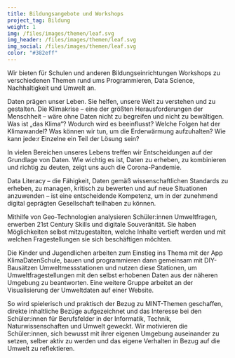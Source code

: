 ```yaml
---
title: Bildungsangebote und Workshops
project_tag: Bildung
weight: 1
img: /files/images/themen/leaf.svg
img_header: /files/images/themen/leaf.svg
img_social: /files/images/themen/leaf.svg
color: "#382eff"
---
```


Wir bieten für Schulen und anderen Bildungseinrichtungen Workshops zu verschiedenen Themen rund ums Programmieren, Data Science, Nachhaltigkeit und Umwelt an. 
<!--more-->

Daten prägen unser Leben. Sie helfen, unsere Welt zu verstehen und zu gestalten. Die Klimakrise – eine der größten Herausforderungen der Menschheit – wäre ohne Daten nicht zu begreifen und nicht zu bewältigen. Was ist „das Klima“? Wodurch wird es beeinflusst? Welche Folgen hat der Klimawandel? Was können wir tun, um die Erderwärmung aufzuhalten? Wie kann jede:r Einzelne ein Teil der Lösung sein?

In vielen Bereichen unseres Lebens treffen wir Entscheidungen auf der Grundlage von Daten. Wie wichtig es ist, Daten zu erheben, zu kombinieren und richtig zu deuten, zeigt uns auch die Corona-Pandemie.

Data Literacy – die Fähigkeit, Daten gemäß wissenschaftlichen Standards zu erheben, zu managen, kritisch zu bewerten und auf neue Situationen anzuwenden – ist eine entscheidende Kompetenz, um in der zunehmend digital geprägten Gesellschaft teilhaben zu können.

Mithilfe von Geo-Technologien analysieren Schüler:innen Umweltfragen, erwerben 21st Century Skills und digitale Souveränität. Sie haben Möglichkeiten selbst mitzugestalten, welche Inhalte vertieft werden und mit welchen Fragestellungen sie sich beschäftigen möchten.

Die Kinder und Jugendlichen arbeiten zum Einstieg ins Thema mit der App KlimaDatenSchule, bauen und programmieren dann gemeinsam mit DIY-Bausätzen Umweltmessstationen und nutzen diese Stationen, um Umweltfragestellungen mit den selbst erhobenen Daten aus der näheren Umgebung zu beantworten. Eine weitere Gruppe arbeitet an der Visualisierung der Umweltdaten auf einer Website.

So wird spielerisch und praktisch der Bezug zu MINT-Themen geschaffen, direkte inhaltliche Bezüge aufgezeichnet und das Interesse bei den Schüler:innen für Berufsfelder in der Informatik, Technik, Naturwissenschaften und Umwelt geweckt. Wir motivieren die Schüler:innen, sich bewusst mit ihrer eigenen Umgebung auseinander zu setzen, selber aktiv zu werden und das eigene Verhalten in Bezug auf die Umwelt zu reflektieren.
